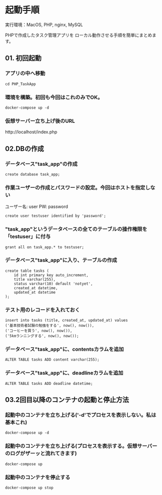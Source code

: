 # 起動手順
実行環境：MacOS, PHP, nginx, MySQL

PHPで作成したタスク管理アプリを
ローカル動作させる手順を簡単にまとめます。


## 01. 初回起動
### アプリの中へ移動
```
cd PHP_TaskApp
```

### 環境を構築。初回も今回はこれのみでOK。
```
docker-compose up -d
```

### 仮想サーバー立ち上げ後のURL
http://localhost/index.php



## 02.DBの作成
### データベース"task_app"の作成
```
create database task_app;
```

### 作業ユーザーの作成とパスワードの設定。今回はホストを指定しない
ユーザー名: user
PW: password
```
create user testuser identified by 'password';
```

### "task_app"というデータベースの全てのテーブルの操作権限を「testuser」に付与
```
grant all on task_app.* to testuser;
```

### データベース"task_app"に入り、テーブルの作成
```
create table tasks (
    id int primary key auto_increment,
    title varchar(255),
    status varchar(10) default 'notyet',
    created_at datetime,
    updated_at datetime
);
```

### テスト用のレコードを入れておく
```
insert into tasks (title, created_at, updated_at) values
('基本技術者試験の勉強をする', now(), now()),
('コーヒーを買う', now(), now()),
('5kmランニングする', now(), now());
```

### データベース"task_app"に、contentsカラムを追加
```
ALTER TABLE tasks ADD content varchar(255);
```

### データベース"task_app"に、deadlineカラムを追加
```
ALTER TABLE tasks ADD deadline datetime;
```





## 03.2回目以降のコンテナの起動と停止方法
### 起動中のコンテナを立ち上げる('-d'でプロセスを表示しない。私は基本これ)
```
docker-compose up -d
```

### 起動中のコンテナを立ち上げる(プロセスを表示する。仮想サーバーのログがザーッと流れてきます)
```
docker-compose up
```

### 起動中のコンテナを停止する
```
docker-compose up stop
```